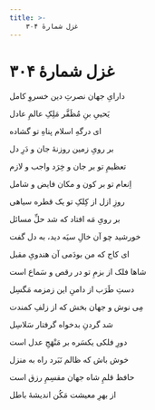 ```yaml
---
title: >-
    غزل شمارهٔ ۳۰۴
---
```

# غزل شمارهٔ ۳۰۴

<div class="b" id="bn1"><div class="m1"><p>دارایِ جهان نصرتِ دین خسروِ کامل</p></div>
<div class="m2"><p>یَحییِ بنِ مُظَفَّر مَلِکِ عالمِ عادل</p></div></div>
<div class="b" id="bn2"><div class="m1"><p>ای درگهِ اسلام پناهِ تو گشاده</p></div>
<div class="m2"><p>بر رویِ زمین روزنهٔ جان و دَرِ دل</p></div></div>
<div class="b" id="bn3"><div class="m1"><p>تعظیمِ تو بر جان و خِرَد واجب و لازم</p></div>
<div class="m2"><p>اِنعام تو بر کون و مکان فایض و شامل</p></div></div>
<div class="b" id="bn4"><div class="m1"><p>روزِ ازل از کِلکِ تو یک قطره سیاهی</p></div>
<div class="m2"><p>بر رویِ مَه افتاد که شد حلِّ مسائل</p></div></div>
<div class="b" id="bn5"><div class="m1"><p>خورشید چو آن خالِ سیَه دید، به دل گفت</p></div>
<div class="m2"><p>ای کاج که من بودَمی آن هندویِ مقبل</p></div></div>
<div class="b" id="bn6"><div class="m1"><p>شاها فلک از بزمِ تو در رقص و سَماع است</p></div>
<div class="m2"><p>دستِ طَرَب از دامنِ این زمزمه مَگسِل</p></div></div>
<div class="b" id="bn7"><div class="m1"><p>مِی نوش و جهان بخش که از زلفِ کمندت</p></div>
<div class="m2"><p>شد گردنِ بدخواه گرفتار سَلاسِل</p></div></div>
<div class="b" id="bn8"><div class="m1"><p>دورِ فلکی یکسَره بر مَنْهَجِ عدل است</p></div>
<div class="m2"><p>خوش باش که ظالم نَبَرد راه به منزل</p></div></div>
<div class="b" id="bn9"><div class="m1"><p>حافظ قلمِ شاه جهان مقسِمِ رزق است</p></div>
<div class="m2"><p>از بهرِ معیشت مَکُن اندیشهٔ باطل</p></div></div>